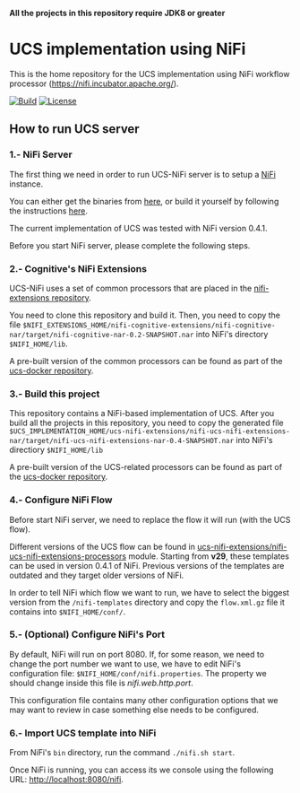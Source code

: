 **All the projects in this repository require JDK8 or greater**

# UCS implementation using NiFi

This is the home repository for the UCS implementation using NiFi workflow processor (https://nifi.incubator.apache.org/).

[![Build](https://img.shields.io/shippable/56c2dfb41895ca4474741acc.svg)](https://app.shippable.com/projects/56c2dfb41895ca4474741acc)
[![License](https://img.shields.io/badge/license-apache%202.0-ff69b4.svg)](http://www.apache.org/licenses/LICENSE-2.0)

## How to run UCS server

### 1.- NiFi Server

The first thing we need in order to run UCS-NiFi server is to setup a [NiFi](https://nifi.apache.org/) instance.

You can either get the binaries from [here](https://nifi.incubator.apache.org/downloads), 
or build it yourself by following the instructions [here](https://nifi.apache.org/quickstart.html).

The current implementation of UCS was tested with NiFi version 0.4.1.

Before you start NiFi server, please complete the following steps.


### 2.- Cognitive's NiFi Extensions

UCS-NiFi uses a set of common processors that are placed in the [nifi-extensions repository](https://bitbucket.org/cogmedsys/nifi-extensions).

You need to clone this repository and build it. Then, you need to copy the file 
`$NIFI_EXTENSIONS_HOME/nifi-cognitive-extensions/nifi-cognitive-nar/target/nifi-cognitive-nar-0.2-SNAPSHOT.nar` 
into NiFi's directory `$NIFI_HOME/lib`.

A pre-built version of the common processors can be found as part of the 
[ucs-docker repository](https://bitbucket.org/cogmedsys/ucs-docker/raw/a3b789d0d8864eb2ce7542aba7ed8fa8a977a9f0/ucs-nifi-docker/nifi-cognitive-nar-0.2-SNAPSHOT.nar).


### 3.- Build this project

This repository contains a NiFi-based implementation of UCS. After you build all 
the projects in this repository, you need to copy the generated file 
`$UCS_IMPLEMENTATION_HOME/ucs-nifi-extensions/nifi-ucs-nifi-extensions-nar/target/nifi-ucs-nifi-extensions-nar-0.4-SNAPSHOT.nar` 
into NiFi's directiory `$NIFI_HOME/lib`

A pre-built version of the UCS-related processors can be found as part of the 
[ucs-docker repository](https://bitbucket.org/cogmedsys/ucs-docker/raw/a3b789d0d8864eb2ce7542aba7ed8fa8a977a9f0/ucs-nifi-docker/nifi-ucs-nifi-extensions-nar-0.4-SNAPSHOT.nar).


### 4.- Configure NiFi Flow

Before start NiFi server, we need to replace the flow it will run (with the 
UCS flow).

Different versions of the UCS flow can be found in 
[ucs-nifi-extensions/nifi-ucs-nifi-extensions-processors](/ucs-nifi-extensions/nifi-ucs-nifi-extensions-processors/src/test/resources/nifi-templates)
module. Starting from **v29**, these templates can be used in version 0.4.1 of NiFi.
Previous versions of the templates are outdated and they target older versions of NiFi.

In order to tell NiFi which flow we want to run, we have to select the biggest
version from the `/nifi-templates` directory and copy the `flow.xml.gz` file
it contains into `$NIFI_HOME/conf/`.


### 5.- (Optional) Configure NiFi's Port

By default, NiFi will run on port 8080. If, for some reason, we need to change the
port number we want to use, we have to edit NiFi's configuration file: `$NIFI_HOME/conf/nifi.properties`.
The property we should change inside this file is *nifi.web.http.port*.

This configuration file contains many other configuration options that we may
want to review in case something else needs to be configured.


### 6.- Import UCS template into NiFi

From NiFi's `bin` directory, run the command `./nifi.sh start`.

Once NiFi is running, you can access its we console using the following URL: [http://localhost:8080/nifi](http://localhost:8080/nifi).



